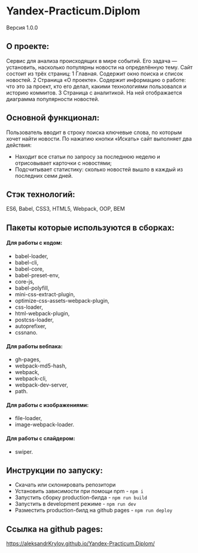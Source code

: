 # **Yandex-Practicum.Diplom**
Версия 1.0.0

## О проекте:
Сервис для анализа происходящих в мире событий. Его задача — установить, насколько популярны новости на определённую тему.
  Сайт состоит из трёх страниц:
  1 Главная. Содержит окно поиска и список новостей.
  2 Страница «О проекте». Содержит информацию о работе: что это за проект, кто его делал, какими технологиями пользовался и историю коммитов.
  3 Страница с аналитикой. На ней отображается диаграмма популярности новостей.

## Основной функционал:
Пользователь вводит в строку поиска ключевые слова, по которым хочет найти новости.
По нажатию кнопки «Искать» сайт выполняет два действия:
- Находит все статьи по запросу за последнюю неделю и отрисовывает карточки с новостями;
- Подсчитывает статистику: сколько новостей вышло в каждый из последних семи дней.

## Стэк технологий:
ES6, Babel, CSS3, HTML5, Webpack, OOP, BEM

## Пакеты которые используются в сборках:
#### Для работы с кодом:
- babel-loader,
- babel-cli,
- babel-core,
- babel-preset-env,
- core-js,
- babel-polyfill,
- mini-css-extract-plugin,
- optimize-css-assets-webpack-plugin,
- css-loader,
- html-webpack-plugin,
- postcss-loader,
- autoprefixer,
- cssnano.
#### Для работы вебпака:
- gh-pages,
- webpack-md5-hash,
- webpack,
- webpack-cli,
- webpack-dev-server,
- path.
#### Для работы с изображениями:
- file-loader,
- image-webpack-loader.
#### Для работы с слайдером:
- swiper.

## Инструкции по запуску:
- Скачать или склонировать репозитори
- Установить зависимости при помощи npm - `npm i`
- Запустить сборку production-билда - `npm run build`
- Запустить в development режиме - `npm run dev`
- Разместить production-билд на github pages - `npm run deploy`

## Ссылка на github pages:
https://aleksandrKrylov.github.io/Yandex-Practicum.Diplom/
